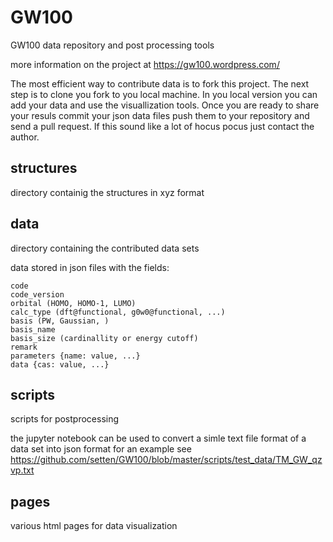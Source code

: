 # GW100
GW100 data repository and post processing tools

more information on the project at https://gw100.wordpress.com/

The most efficient way to contribute data is to fork this project. The next step is to clone you fork to you local machine. In you local version you can add your data and use the visuallization tools. Once you are ready to share your resuls commit your json data files push them to your repository and send a pull request. If this sound like a lot of hocus pocus just contact the author.

structures
----------
directory containig the structures in xyz format


data
----
directory containing the contributed data sets

data stored in json files with the fields:
```
code 
code_version
orbital (HOMO, HOMO-1, LUMO)
calc_type (dft@functional, g0w0@functional, ...)
basis (PW, Gaussian, )
basis_name 
basis_size (cardinallity or energy cutoff)
remark
parameters {name: value, ...}
data {cas: value, ...}
```

scripts
-------
scripts for postprocessing

the jupyter notebook can be used to convert a simle text file format of a data set into json format for an example see
https://github.com/setten/GW100/blob/master/scripts/test_data/TM_GW_qzvp.txt

pages
-----
various html pages for data visualization
